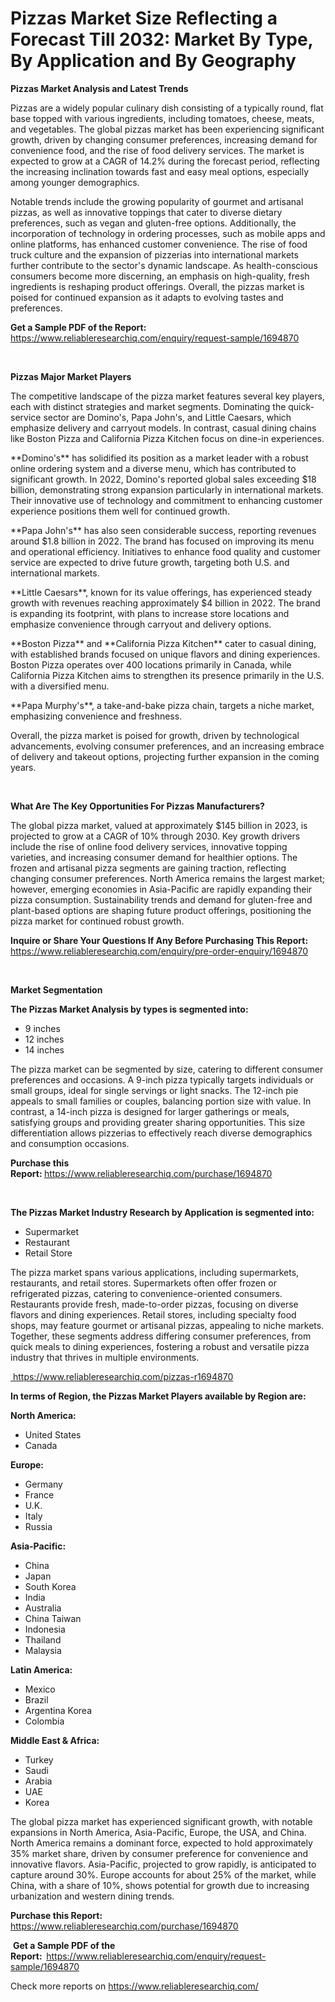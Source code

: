 <p><h1>Pizzas Market Size Reflecting a Forecast Till 2032: Market By Type, By Application and By Geography</h1></p><p><strong>Pizzas Market Analysis and Latest Trends</strong></p>
<p><p>Pizzas are a widely popular culinary dish consisting of a typically round, flat base topped with various ingredients, including tomatoes, cheese, meats, and vegetables. The global pizzas market has been experiencing significant growth, driven by changing consumer preferences, increasing demand for convenience food, and the rise of food delivery services. The market is expected to grow at a CAGR of 14.2% during the forecast period, reflecting the increasing inclination towards fast and easy meal options, especially among younger demographics.</p><p>Notable trends include the growing popularity of gourmet and artisanal pizzas, as well as innovative toppings that cater to diverse dietary preferences, such as vegan and gluten-free options. Additionally, the incorporation of technology in ordering processes, such as mobile apps and online platforms, has enhanced customer convenience. The rise of food truck culture and the expansion of pizzerias into international markets further contribute to the sector's dynamic landscape. As health-conscious consumers become more discerning, an emphasis on high-quality, fresh ingredients is reshaping product offerings. Overall, the pizzas market is poised for continued expansion as it adapts to evolving tastes and preferences.</p></p>
<p><strong>Get a Sample PDF of the Report:&nbsp;</strong> <a href="https://www.reliableresearchiq.com/enquiry/request-sample/1694870?utm_campaign=2293&utm_medium=2&utm_source=Github&utm_content=ia&utm_term=07042025&utm_id=pizzas">https://www.reliableresearchiq.com/enquiry/request-sample/1694870</a></p>
<p>&nbsp;</p>
<p><strong>Pizzas Major Market Players</strong></p>
<p><p>The competitive landscape of the pizza market features several key players, each with distinct strategies and market segments. Dominating the quick-service sector are Domino's, Papa John's, and Little Caesars, which emphasize delivery and carryout models. In contrast, casual dining chains like Boston Pizza and California Pizza Kitchen focus on dine-in experiences.</p><p>**Domino's** has solidified its position as a market leader with a robust online ordering system and a diverse menu, which has contributed to significant growth. In 2022, Domino's reported global sales exceeding $18 billion, demonstrating strong expansion particularly in international markets. Their innovative use of technology and commitment to enhancing customer experience positions them well for continued growth.</p><p>**Papa John's** has also seen considerable success, reporting revenues around $1.8 billion in 2022. The brand has focused on improving its menu and operational efficiency. Initiatives to enhance food quality and customer service are expected to drive future growth, targeting both U.S. and international markets.</p><p>**Little Caesars**, known for its value offerings, has experienced steady growth with revenues reaching approximately $4 billion in 2022. The brand is expanding its footprint, with plans to increase store locations and emphasize convenience through carryout and delivery options.</p><p>**Boston Pizza** and **California Pizza Kitchen** cater to casual dining, with established brands focused on unique flavors and dining experiences. Boston Pizza operates over 400 locations primarily in Canada, while California Pizza Kitchen aims to strengthen its presence primarily in the U.S. with a diversified menu.</p><p>**Papa Murphy's**, a take-and-bake pizza chain, targets a niche market, emphasizing convenience and freshness.</p><p>Overall, the pizza market is poised for growth, driven by technological advancements, evolving consumer preferences, and an increasing embrace of delivery and takeout options, projecting further expansion in the coming years.</p></p>
<p>&nbsp;</p>
<p><strong>What Are The Key Opportunities For Pizzas Manufacturers?</strong></p>
<p><p>The global pizza market, valued at approximately $145 billion in 2023, is projected to grow at a CAGR of 10% through 2030. Key growth drivers include the rise of online food delivery services, innovative topping varieties, and increasing consumer demand for healthier options. The frozen and artisanal pizza segments are gaining traction, reflecting changing consumer preferences. North America remains the largest market; however, emerging economies in Asia-Pacific are rapidly expanding their pizza consumption. Sustainability trends and demand for gluten-free and plant-based options are shaping future product offerings, positioning the pizza market for continued robust growth.</p></p>
<p><strong>Inquire or Share Your Questions If Any Before Purchasing This Report:</strong> <a href="https://www.reliableresearchiq.com/enquiry/pre-order-enquiry/1694870?utm_campaign=2293&utm_medium=2&utm_source=Github&utm_content=ia&utm_term=07042025&utm_id=pizzas">https://www.reliableresearchiq.com/enquiry/pre-order-enquiry/1694870</a></p>
<p>&nbsp;</p>
<p><strong>Market Segmentation</strong></p>
<p><strong>The Pizzas Market Analysis by types is segmented into:</strong></p>
<p><ul><li>9 inches</li><li>12 inches</li><li>14 inches</li></ul></p>
<p><p>The pizza market can be segmented by size, catering to different consumer preferences and occasions. A 9-inch pizza typically targets individuals or small groups, ideal for single servings or light snacks. The 12-inch pie appeals to small families or couples, balancing portion size with value. In contrast, a 14-inch pizza is designed for larger gatherings or meals, satisfying groups and providing greater sharing opportunities. This size differentiation allows pizzerias to effectively reach diverse demographics and consumption occasions.</p></p>
<p><strong>Purchase this Report:&nbsp;</strong><a href="https://www.reliableresearchiq.com/purchase/1694870?utm_campaign=2293&utm_medium=2&utm_source=Github&utm_content=ia&utm_term=07042025&utm_id=pizzas">https://www.reliableresearchiq.com/purchase/1694870</a></p>
<p>&nbsp;</p>
<p><strong>The Pizzas Market Industry Research by Application is segmented into:</strong></p>
<p><ul><li>Supermarket</li><li>Restaurant</li><li>Retail Store</li></ul></p>
<p><p>The pizza market spans various applications, including supermarkets, restaurants, and retail stores. Supermarkets often offer frozen or refrigerated pizzas, catering to convenience-oriented consumers. Restaurants provide fresh, made-to-order pizzas, focusing on diverse flavors and dining experiences. Retail stores, including specialty food shops, may feature gourmet or artisanal pizzas, appealing to niche markets. Together, these segments address differing consumer preferences, from quick meals to dining experiences, fostering a robust and versatile pizza industry that thrives in multiple environments.</p></p>
<p><a href="https://www.reliableresearchiq.com/pizzas-r1694870?utm_campaign=2293&utm_medium=2&utm_source=Github&utm_content=ia&utm_term=07042025&utm_id=pizzas">&nbsp;https://www.reliableresearchiq.com/pizzas-r1694870</a></p>
<p><strong>In terms of Region, the Pizzas Market Players available by Region are:</strong></p>
<p>
    <p> <strong> North America: </strong>
        <ul>
            <li>United States</li>
            <li>Canada</li>
        </ul>
        </p> 
    <p> <strong> Europe: </strong>
        <ul>
            <li>Germany</li>
            <li>France</li>
            <li>U.K.</li>
            <li>Italy</li>
            <li>Russia</li>
        </ul>
        </p> 
    <p> <strong> Asia-Pacific: </strong>
        <ul>
            <li>China</li>
            <li>Japan</li>
            <li>South Korea</li>
            <li>India</li>
            <li>Australia</li>
            <li>China Taiwan</li>
            <li>Indonesia</li>
            <li>Thailand</li>
            <li>Malaysia</li>
        </ul>
        </p> 
    <p> <strong> Latin America: </strong>
        <ul>
            <li>Mexico</li>
            <li>Brazil</li>
            <li>Argentina Korea</li>
            <li>Colombia</li>
        </ul>
        </p> 
    <p> <strong> Middle East & Africa: </strong>
        <ul>
            <li>Turkey</li>
            <li>Saudi</li>
            <li>Arabia</li>
            <li>UAE</li>
            <li>Korea</li>
        </ul>
    </p>
    </p>
<p><p>The global pizza market has experienced significant growth, with notable expansions in North America, Asia-Pacific, Europe, the USA, and China. North America remains a dominant force, expected to hold approximately 35% market share, driven by consumer preference for convenience and innovative flavors. Asia-Pacific, projected to grow rapidly, is anticipated to capture around 30%. Europe accounts for about 25% of the market, while China, with a share of 10%, shows potential for growth due to increasing urbanization and western dining trends.</p></p>
<p><strong>Purchase this Report: </strong><a href="https://www.reliableresearchiq.com/purchase/1694870?utm_campaign=2293&utm_medium=2&utm_source=Github&utm_content=ia&utm_term=07042025&utm_id=pizzas">https://www.reliableresearchiq.com/purchase/1694870</a></p>
<p>&nbsp;<strong>Get a Sample PDF of the Report:&nbsp;&nbsp;</strong><a href="https://www.reliableresearchiq.com/enquiry/request-sample/1694870?utm_campaign=2293&utm_medium=2&utm_source=Github&utm_content=ia&utm_term=07042025&utm_id=pizzas">https://www.reliableresearchiq.com/enquiry/request-sample/1694870</a></p>
<p><strong></strong></p>
<p>Check more reports on <a href="https://www.reliableresearchiq.com/?utm_campaign=2293&utm_medium=2&utm_source=Github&utm_content=ia&utm_term=07042025&utm_id=pizzas">https://www.reliableresearchiq.com/</a></p>